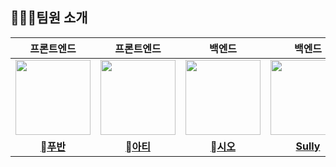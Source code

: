 ## 🧑🏻‍💻팀원 소개
|                                                       프론트엔드                                                       |                                                      프론트엔드                                                       |                                                       백엔드                                                       |                                                       백엔드                                                       |                                                         백엔드                                                         |                                                               백엔드                                                               |
|:-----------------------------------------------------------------------------------------------------------------:|:----------------------------------------------------------------------------------------------------------------:|:---------------------------------------------------------------------------------------------------------------:|:---------------------------------------------------------------------------------------------------------------:|:-------------------------------------------------------------------------------------------------------------------:|:-------------------------------------------------------------------------------------------------------------------------------:|
| <a href="https://github.com/gunoc"><img src = "https://avatars.githubusercontent.com/gunoc" width="120px;"> | <a href="https://github.com/lolWK"><img src = "https://avatars.githubusercontent.com/lolWK" width="120px;">  | <a href="https://github.com/chunghye98"><img src = "https://avatars.githubusercontent.com/chunghye98" width="120px;"> | <a href="https://github.com/won4885"><img src = "https://avatars.githubusercontent.com/won4885" width="120px;"> | <a href="https://github.com/sudago"><img src = "https://avatars.githubusercontent.com/sudago" width="120px;"> | <a href="https://github.com/CDBchan"><img src = "https://avatars.githubusercontent.com/CDBchan" width="120px;"> |                                         |                                         |
|                                     [**푸반**](https://github.com/gunoc)                                      |                                       [**아티**](https://github.com/lolWK)                                       |                                     [**시오**](https://github.com/chunghye98)                                     |                                     [**Sully**](https://github.com/won4885)                                     |                                      [**지안**](https://github.com/sudago)                                      |                                         [**Charile**](https://github.com/CDBchan)                                          |
